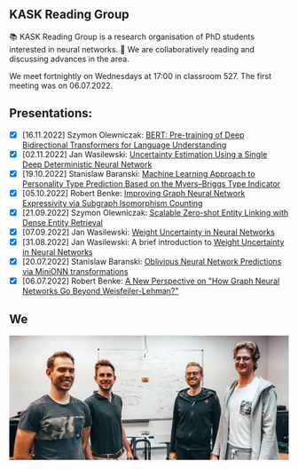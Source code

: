 ## KASK Reading Group 

📚 KASK Reading Group is a research organisation of PhD students interested in neural networks.
🧐 We are collaboratively reading and discussing advances in the area. 

We meet fortnightly on Wednesdays at 17:00 in classroom 527.
The first meeting was on 06.07.2022.

## Presentations:
- [x] [16.11.2022] Szymon Olewniczak: [BERT: Pre-training of Deep Bidirectional Transformers for Language Understanding](https://arxiv.org/abs/1810.04805)
- [x] [02.11.2022] Jan Wasilewski: [Uncertainty Estimation Using a Single Deep Deterministic Neural Network](https://arxiv.org/abs/2003.02037)
- [x] [19.10.2022] Stanislaw Baranski: [Machine Learning Approach to Personality Type Prediction Based on the Myers–Briggs Type Indicator](https://github.com/KASK-Reading-Group/.github/discussions/4)
- [x] [05.10.2022] Robert Benke: [Improving Graph Neural Network Expressivity via Subgraph Isomorphism Counting](https://ieeexplore.ieee.org/iel7/34/4359286/09721082.pdf)
- [x] [21.09.2022] Szymon Olewniczak: [Scalable Zero-shot Entity Linking with Dense Entity Retrieval](https://arxiv.org/abs/1911.03814)
- [x] [07.09.2022] Jan Wasilewski: [Weight Uncertainty in Neural Networks](https://github.com/KASK-Reading-Group/.github/discussions/3)
- [x] [31.08.2022] Jan Wasilewski: A brief introduction to [Weight Uncertainty in Neural Networks](https://github.com/KASK-Reading-Group/.github/discussions/3)
- [x] [20.07.2022] Stanislaw Baranski: [Oblivious Neural Network Predictions via MiniONN transformations](https://eprint.iacr.org/2017/452.pdf)
- [x] [06.07.2022] Robert Benke: [A New Perspective on "How Graph Neural Networks Go Beyond Weisfeiler-Lehman?"](https://openreview.net/pdf?id=uxgg9o7bI_3)

## We
<img src="we.jpg" width=800/>
